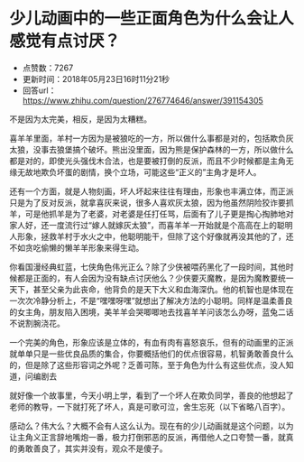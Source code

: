 # 少儿动画中的一些正面角色为什么会让人感觉有点讨厌？
- 点赞数：7267
- 更新时间：2018年05月23日16时11分21秒
- 回答url：https://www.zhihu.com/question/276774646/answer/391154305
<body>
 <p data-pid="zIun8AtS">不是因为太完美，相反，是因为太糟糕。</p>
 <p data-pid="0S0nqKyF">喜羊羊里面，羊村一方因为是被狼吃的一方，所以做什么事都是对的，包括欺负灰太狼，没事去狼堡搞个破坏。熊出没里面，因为熊是保护森林的一方，所以做什么都是对的，即使光头强伐木合法，也是要被打倒的反派，而且不少时候都是主角无缘无故地欺负坏蛋的剧情，换个立场，可能这些“正义的”主角才是坏人。</p>
 <p data-pid="6hze8odr">还有一个方面，就是人物刻画，坏人坏起来往往有理由，形象也丰满立体，而正派只是为了反对反派，就拿喜灰来说，很多人喜欢灰太狼，因为他虽然阴险狡诈要抓羊，可是他抓羊是为了老婆，对老婆是任打任骂，后面有了儿子更是掏心掏肺地对家人好，还一度流行过“嫁人就嫁灰太狼”，而喜羊羊一开始就是个高高在上的聪明人形象，拯救羊村于水火之中，他聪明能干，但除了这个好像就再没其他的了，还不如贪吃偷懒的懒羊羊形象来得生动。</p>
 <p data-pid="hsWgnqVU">你看国漫经典虹蓝，七侠角色伟光正么？除了少侠被喂药黑化了一段时间，其他时候都是正面的，有人会因为没有缺点讨厌他么？少侠要灭魔教，是因为魔教要统一天下，甚至父亲为此丧命，他背负的是天下大义和血海深仇。他的机智也是体现在一次次冷静分析上，不是“嘿嘿呀嘿”就想出了解决方法的小聪明。同样是温柔善良的女主角，朋友陷入困境，美羊羊会哭唧唧地去找喜羊羊问该怎么办呀，蓝兔二话不说割腕浇花。</p>
 <p data-pid="ei2Y_TB5">一个完美的角色，形象应该是立体的，有血有肉有喜怒哀乐，但有的动画里的正派就单单只是一些优良品质的集合，你要概括他们的优点很容易，机智勇敢善良什么的，但是除了这些形容词之外呢？乏善可陈，至于角色为什么有这些优点，没人知道，问编剧去</p>
 <p data-pid="oLWBX3BA">就好像一个故事里，今天小明上学，看到了一个坏人在欺负同学，善良的他想起了老师的教导，一下就打死了坏人，真是可歌可泣，舍生忘死（以下省略八百字）。</p>
 <p data-pid="GUD6DSp5">感动么？伟大么？大概不会有人这么认为。现在有的少儿动画就是这个问题，以为让主角义正言辞地嘴炮一番，极力打倒邪恶的反派，再借他人之口夸赞一番，就真的勇敢善良了，其实并没有，观众不是傻子。</p>
</body>